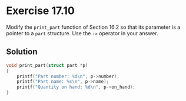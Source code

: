 # Exercise 17.10

Modify the `print_part` function of Section 16.2 so that its parameter is a pointer
to a `part` structure. Use the `->` operator in your answer.

## Solution

```c
void print_part(struct part *p)
{
    printf("Part number: %d\n", p->number);
    printf("Part name: %s\n", p->name);
    printf("Quantity on hand: %d\n", p->on_hand);
}
```
